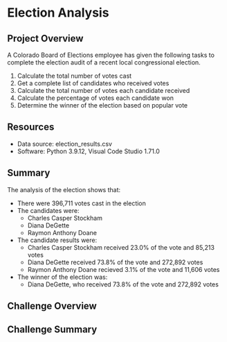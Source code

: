 # Election Analysis
 
 ## Project Overview
 A Colorado Board of Elections employee has given the following tasks to complete the election audit of a recent local congressional election.
 
 1. Calculate the total number of votes cast
 2. Get a complete list of candidates who received votes
 3. Calculate the total number of votes each candidate received
 4. Calculate the percentage of votes each candidate won
 5. Determine the winner of the election based on popular vote
 
 ## Resources
 - Data source: election_results.csv
 - Software: Python 3.9.12, Visual Code Studio 1.71.0
 
 ## Summary
 The analysis of the election shows that:
 - There were 396,711 votes cast in the election
 - The candidates were:
   - Charles Casper Stockham
   - Diana DeGette
   - Raymon Anthony Doane
 - The candidate results were:
   - Charles Casper Stockham received 23.0% of the vote and 85,213 votes
   - Diana DeGette received 73.8% of the vote and 272,892 votes
   - Raymon Anthony Doane recieved 3.1% of the vote and 11,606 votes
 - The winner of the election was:
   - Diana DeGette, who received 73.8% of the vote and 272,892 votes
  
 ## Challenge Overview
 
 
 ## Challenge Summary

